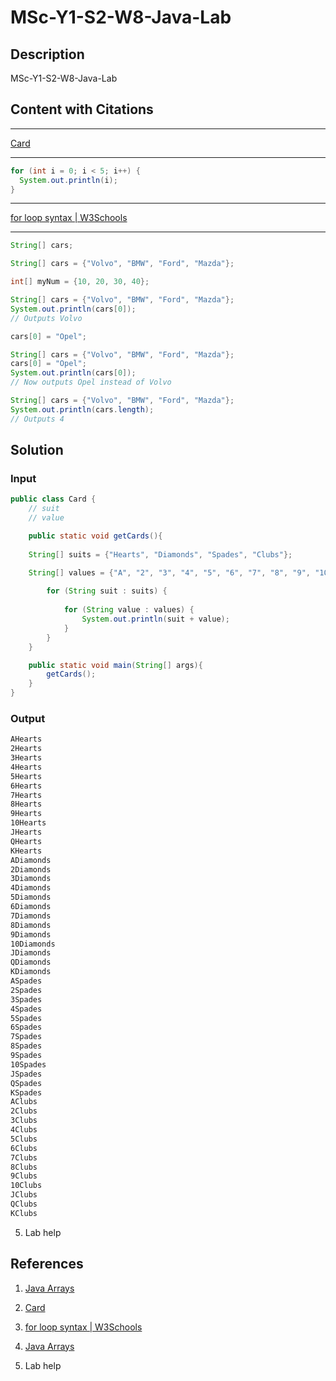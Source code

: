 # MSc-Y1-S2-W8-Java-Lab

## Description

MSc-Y1-S2-W8-Java-Lab

## Content with Citations




____

[Card](https://boardgamegeek.com/wiki/page/standard_deck_playing_card_games#:~:text=A%20%22standard%22%20deck%20of%20playing,also%20usually%20include%20two%20Jokers.)

____

```java
for (int i = 0; i < 5; i++) {
  System.out.println(i);
}
```

____

[for loop syntax | W3Schools](https://www.w3schools.com/java/java_for_loop.asp)

____

```java
String[] cars;
```

```java
String[] cars = {"Volvo", "BMW", "Ford", "Mazda"};
```

```java
int[] myNum = {10, 20, 30, 40};
```

```java
String[] cars = {"Volvo", "BMW", "Ford", "Mazda"};
System.out.println(cars[0]);
// Outputs Volvo
```

```java
cars[0] = "Opel";
```

```java
String[] cars = {"Volvo", "BMW", "Ford", "Mazda"};
cars[0] = "Opel";
System.out.println(cars[0]);
// Now outputs Opel instead of Volvo
```

```java
String[] cars = {"Volvo", "BMW", "Ford", "Mazda"};
System.out.println(cars.length);
// Outputs 4
```

## Solution

### Input

```java
public class Card {
    // suit
    // value

    public static void getCards(){
    
    String[] suits = {"Hearts", "Diamonds", "Spades", "Clubs"};

    String[] values = {"A", "2", "3", "4", "5", "6", "7", "8", "9", "10", "J", "Q", "K"};
    
        for (String suit : suits) {
            
            for (String value : values) {
                System.out.println(suit + value);
            }
        }
    }

    public static void main(String[] args){
        getCards();
    }
}
```

### Output

```bash
AHearts
2Hearts
3Hearts
4Hearts
5Hearts
6Hearts
7Hearts
8Hearts
9Hearts
10Hearts
JHearts
QHearts
KHearts
ADiamonds
2Diamonds
3Diamonds
4Diamonds
5Diamonds
6Diamonds
7Diamonds
8Diamonds
9Diamonds
10Diamonds
JDiamonds
QDiamonds
KDiamonds
ASpades
2Spades
3Spades
4Spades
5Spades
6Spades
7Spades
8Spades
9Spades
10Spades
JSpades
QSpades
KSpades
AClubs
2Clubs
3Clubs
4Clubs
5Clubs
6Clubs
7Clubs
8Clubs
9Clubs
10Clubs
JClubs
QClubs
KClubs
```

5. Lab help

## References

1. [Java Arrays](https://www.w3schools.com/java/java_arrays.asp)

2. [Card](https://boardgamegeek.com/wiki/page/standard_deck_playing_card_games#:~:text=A%20%22standard%22%20deck%20of%20playing,also%20usually%20include%20two%20Jokers.)

3. [for loop syntax | W3Schools](https://www.w3schools.com/java/java_for_loop.asp)
    
4. [Java Arrays](https://www.w3schools.com/java/java_arrays.asp)

5. Lab help 
